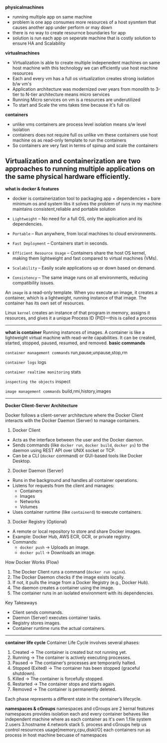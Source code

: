 **physicalmachines**

- running multiple app on same machine
- problem is one app consumes more resources of a host sysmtem that causes another app under perform or may down
- there is no way to create resournce boundaries for app
- solution is run each app on seperate machine that is costly solution to ensure HA and Scalability

**virtualmachines**

- Virtualization is able to create multiple indepenedent machines on same host machine with this technology we can efficiently use host machine resources
- Each and every vm has a full os virtualization creates strong isolation b/w vm's
- Application architecture was modernized over years from monolith to 3-tier to N-tier architecture means micro services
- Running Micro services on vm is a resources are underutilized
- To start and Scale the vms takes time because it's full os 

**containers**

- unlike vms containers are process level isolation means s/w level isolation
- containers does not require full os unlike vm these containers use host machine os as read-only template to run the containers
- So containers are very fast in terms of spinup and scale the containers

Virtualization and containerization are two approaches to running multiple applications on the same physical hardware efficiently.
---

**what is docker & features**

- docker is containerization tool to packaging  app + dependencies + bare minimum os and system libs it solves the problem of runs in my machine maintains consistent,reliable and portable solution

- `Lightweight` – No need for a full OS, only the application and its dependencies.  
- `Portable` – Run anywhere, from local machines to cloud environments.  
- `Fast Deployment` – Containers start in seconds.  
- `Efficient Resource Usage` – Containers share the host OS kernel, making them lightweight and fast compared to virtual machines (VMs).  
- `Scalability` – Easily scale applications up or down based on demand.  
- `Consistency` – The same image runs on all environments, reducing compatibility issues.

An `image` is a read-only template. When you execute an image, it creates a container, which is a lightweight, running instance of that image. The container has its own set of resources.

Linux `kernel` creates an instance of that program in memory, assigns it resources, and gives it a unique Process ID (PID)—this is called a process

---

**what is container**
Running instances of images. A container is like a lightweight virtual machine with read-write capabilities. It can be created, started, stopped, paused, resumed, and removed.
**basic commands**

`container management commands`  run,pause,unpause,stop,rm

`container logs` logs

`container realtime monitoring` stats

`inspecting the objects` inspect

`image management commands` build,rmi,history,images

---
**Docker Client-Server Architecture** 

Docker follows a client-server architecture where the Docker Client interacts with the Docker Daemon (Server) to manage containers.  

1. Docker Client  
- Acts as the interface between the user and the Docker daemon.  
- Sends commands (like `docker run`, `docker build`, `docker ps`) to the daemon using REST API over UNIX socket or TCP.  
- Can be a CLI (`docker` command) or GUI-based tools like Docker Desktop.  

2. Docker Daemon (Server)  
- Runs in the background and handles all container operations.  
- Listens for requests from the client and manages:  
  - Containers 
  - Images  
  - Networks  
  - Volumes  
- Uses container runtime (like `containerd`) to execute containers.  

3. Docker Registry (Optional)  
- A remote or local repository to store and share Docker images.  
- Example: Docker Hub, AWS ECR, GCR, or private registry.  
- Commands:  
  - `docker push` → Uploads an image.  
  - `docker pull` → Downloads an image.  

How Docker Works (Flow)  
1. The Docker Client runs a command (`docker run nginx`).  
2. The Docker Daemon checks if the image exists locally.  
3. If not, it pulls the image from a Docker Registry (e.g., Docker Hub).  
4. The daemon creates a container using the image.  
5. The container runs in an isolated environment with its dependencies.  

Key Takeaways  
- Client sends commands.  
- Daemon (Server) executes container tasks.  
- Registry stores images.  
- Container runtime runs the actual containers.

---

**container life cycle**
Container Life Cycle involves several phases:  

1. Created → The container is created but not running yet.  
2. Running → The container is actively executing processes.  
3. Paused → The container’s processes are temporarily halted.  
4. Stopped (Exited) → The container has been stopped (graceful shutdown).  
5. Killed → The container is forcefully stopped.  
6. Restarted → The container stops and starts again.  
7. Removed → The container is permanently deleted.  

Each phase represents a different state in the container’s lifecycle.  

**namespaces & cGroups**
namespaces and cGroups are 2 kernal features namespaces provides isolation each and every container behaves like independent machine
where as each container as it's own 1.file system 2.users 3.hostname 4.network stack 5. process and cGroups help us control resournces usage[memory,cpu,diskI/O] each containers run as process in host machine becuase of namespaces
